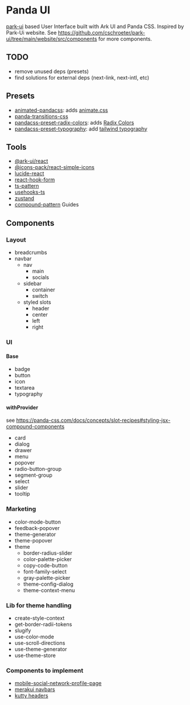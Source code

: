 # Panda UI

[park-ui](https://park-ui.com/) based User Interface built with Ark UI and Panda
CSS. Inspired by Park-Ui website. See
<https://github.com/cschroeter/park-ui/tree/main/website/src/components> for
more components.

## TODO

- remove unused deps (presets)
- find solutions for external deps (next-link, next-intl, etc)

## Presets

- [animated-pandacss](https://anubra266.github.io/animated-pandacss/): adds
  [animate.css](https://animate.style/)
- [panda-transitions-css](https://anubra266.github.io/panda-transitions-css/)
- [pandacss-preset-radix-colors](https://github.com/milandekruijf/pandacss-preset-radix-colors):
  adds [Radix Colors](https://www.radix-ui.com/colors)
- [pandacss-preset-typography](https://www.milandekruijf.com/work/pandacss-preset-typography):
  add [tailwind typography](https://tailwindcss.com/docs/typography-plugin)

## Tools

- [@ark-ui/react](https://ark-ui.com/)
- [@icons-pack/react-simple-icons](https://simpleicons.org/)
- [lucide-react](https://lucide.dev/)
- [react-hook-form](https://www.react-hook-form.com/)
- [ts-pattern](https://github.com/gvergnaud/ts-pattern)
- [usehooks-ts](https://usehooks-ts.com/)
- [zustand](https://github.com/pmndrs/zustand)
- [compound-pattern](https://javascriptpatterns.vercel.app/patterns/react-patterns/compound-pattern)
  Guides

## Components

### Layout

- breadcrumbs
- navbar
  - nav
    - main
    - socials
  - sidebar
    - container
    - switch
  - styled slots
    - header
    - center
    - left
    - right

### UI

#### Base

- badge
- button
- icon
- textarea
- typography

#### withProvider

see
<https://panda-css.com/docs/concepts/slot-recipes#styling-jsx-compound-components>

- card
- dialog
- drawer
- menu
- popover
- radio-button-group
- segment-group
- select
- slider
- tooltip

### Marketing

- color-mode-button
- feedback-popover
- theme-generator
- theme-popover
- theme
  - border-radius-slider
  - color-palette-picker
  - copy-code-button
  - font-family-select
  - gray-palette-picker
  - theme-config-dialog
  - theme-context-menu

### Lib for theme handling

- create-style-context
- get-border-radii-tokens
- slugify
- use-color-mode
- use-scroll-directions
- use-theme-generator
- use-theme-store

### Components to implement

- [mobile-social-network-profile-page](https://tailwindcomponents.com/component/mobile-social-network-profile-page)
- [merakui navbars](https://merakiui.com/components/navbars)
- [kutty headers](https://kutty.netlify.app/components/headers/)
